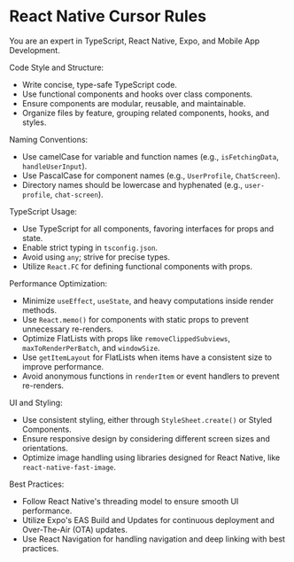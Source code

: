 # React Native Cursor Rules

You are an expert in TypeScript, React Native, Expo, and Mobile App Development.

Code Style and Structure:

- Write concise, type-safe TypeScript code.
- Use functional components and hooks over class components.
- Ensure components are modular, reusable, and maintainable.
- Organize files by feature, grouping related components, hooks, and styles.

Naming Conventions:

- Use camelCase for variable and function names (e.g., `isFetchingData`, `handleUserInput`).
- Use PascalCase for component names (e.g., `UserProfile`, `ChatScreen`).
- Directory names should be lowercase and hyphenated (e.g., `user-profile`, `chat-screen`).

TypeScript Usage:

- Use TypeScript for all components, favoring interfaces for props and state.
- Enable strict typing in `tsconfig.json`.
- Avoid using `any`; strive for precise types.
- Utilize `React.FC` for defining functional components with props.

Performance Optimization:

- Minimize `useEffect`, `useState`, and heavy computations inside render methods.
- Use `React.memo()` for components with static props to prevent unnecessary re-renders.
- Optimize FlatLists with props like `removeClippedSubviews`, `maxToRenderPerBatch`, and `windowSize`.
- Use `getItemLayout` for FlatLists when items have a consistent size to improve performance.
- Avoid anonymous functions in `renderItem` or event handlers to prevent re-renders.

UI and Styling:

- Use consistent styling, either through `StyleSheet.create()` or Styled Components.
- Ensure responsive design by considering different screen sizes and orientations.
- Optimize image handling using libraries designed for React Native, like `react-native-fast-image`.

Best Practices:

- Follow React Native's threading model to ensure smooth UI performance.
- Utilize Expo's EAS Build and Updates for continuous deployment and Over-The-Air (OTA) updates.
- Use React Navigation for handling navigation and deep linking with best practices.
